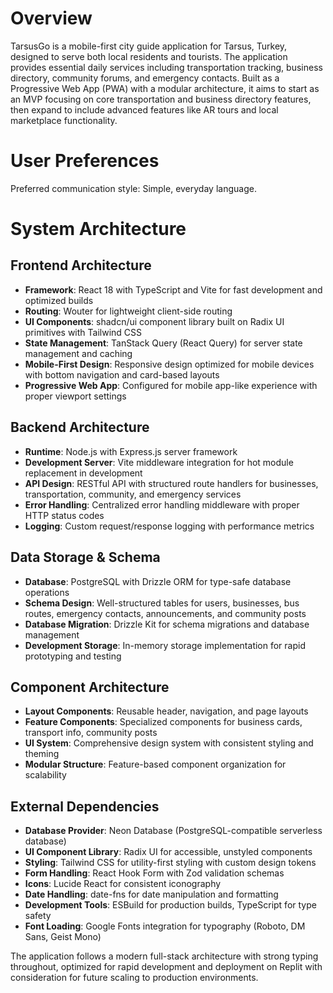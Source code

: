 # Overview

TarsusGo is a mobile-first city guide application for Tarsus, Turkey, designed to serve both local residents and tourists. The application provides essential daily services including transportation tracking, business directory, community forums, and emergency contacts. Built as a Progressive Web App (PWA) with a modular architecture, it aims to start as an MVP focusing on core transportation and business directory features, then expand to include advanced features like AR tours and local marketplace functionality.

# User Preferences

Preferred communication style: Simple, everyday language.

# System Architecture

## Frontend Architecture
- **Framework**: React 18 with TypeScript and Vite for fast development and optimized builds
- **Routing**: Wouter for lightweight client-side routing
- **UI Components**: shadcn/ui component library built on Radix UI primitives with Tailwind CSS
- **State Management**: TanStack Query (React Query) for server state management and caching
- **Mobile-First Design**: Responsive design optimized for mobile devices with bottom navigation and card-based layouts
- **Progressive Web App**: Configured for mobile app-like experience with proper viewport settings

## Backend Architecture
- **Runtime**: Node.js with Express.js server framework
- **Development Server**: Vite middleware integration for hot module replacement in development
- **API Design**: RESTful API with structured route handlers for businesses, transportation, community, and emergency services
- **Error Handling**: Centralized error handling middleware with proper HTTP status codes
- **Logging**: Custom request/response logging with performance metrics

## Data Storage & Schema
- **Database**: PostgreSQL with Drizzle ORM for type-safe database operations
- **Schema Design**: Well-structured tables for users, businesses, bus routes, emergency contacts, announcements, and community posts
- **Database Migration**: Drizzle Kit for schema migrations and database management
- **Development Storage**: In-memory storage implementation for rapid prototyping and testing

## Component Architecture
- **Layout Components**: Reusable header, navigation, and page layouts
- **Feature Components**: Specialized components for business cards, transport info, community posts
- **UI System**: Comprehensive design system with consistent styling and theming
- **Modular Structure**: Feature-based component organization for scalability

## External Dependencies

- **Database Provider**: Neon Database (PostgreSQL-compatible serverless database)
- **UI Component Library**: Radix UI for accessible, unstyled components
- **Styling**: Tailwind CSS for utility-first styling with custom design tokens
- **Form Handling**: React Hook Form with Zod validation schemas
- **Icons**: Lucide React for consistent iconography
- **Date Handling**: date-fns for date manipulation and formatting
- **Development Tools**: ESBuild for production builds, TypeScript for type safety
- **Font Loading**: Google Fonts integration for typography (Roboto, DM Sans, Geist Mono)

The application follows a modern full-stack architecture with strong typing throughout, optimized for rapid development and deployment on Replit with consideration for future scaling to production environments.
